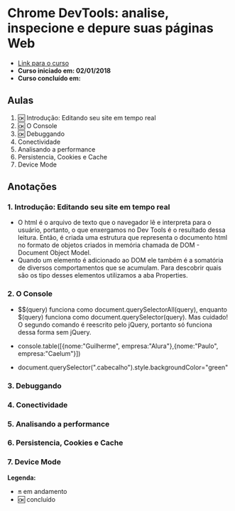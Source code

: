 # Chrome DevTools: analise, inspecione e depure suas páginas Web

- [Link para o curso](https://cursos.alura.com.br/course/chrome-devtools)
- **Curso iniciado em: 02/01/2018**
- **Curso concluído em:**

## Aulas

1. :ok: Introdução: Editando seu site em tempo real
2. :ok: O Console
3. :ok: Debuggando
4. Conectividade
5. Analisando a performance
6. Persistencia, Cookies e Cache
7. Device Mode

## Anotações

### 1. Introdução: Editando seu site em tempo real

- O html é o arquivo de texto que o navegador lê e interpreta para o usuário, portanto, o que enxergamos no Dev Tools é o resultado dessa leitura. Então, é criada uma estrutura que representa o documento html no formato de objetos criados in memória chamada de DOM - Document Object Model.
- Quando um elemento é adicionado ao DOM ele também é a somatória de diversos comportamentos que se acumulam. Para descobrir quais são os tipo desses elementos utilizamos a aba Properties.

### 2. O Console

- $$(query) funciona como document.querySelectorAll(query), enquanto $(query) funciona como document.querySelector(query). Mas cuidado! O segundo comando é reescrito pelo jQuery, portanto só funciona dessa forma sem jQuery.

- console.table([{nome:"Guilherme", empresa:"Alura"},{nome:"Paulo", empresa:"Caelum"}])

- document.querySelector(".cabecalho").style.backgroundColor="green"

### 3. Debuggando

### 4. Conectividade

### 5. Analisando a performance

### 6. Persistencia, Cookies e Cache

### 7. Device Mode

**Legenda:**

- :on: em andamento
- :ok: concluído
